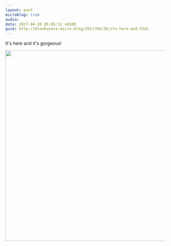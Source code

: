 ```yaml
---
layout: post
microblog: true
audio: 
date: 2017-04-26 05:05:11 +0100
guid: http://AlexKucera.micro.blog/2017/04/26/its-here-and.html
---
```

It's here and it's gorgeous!

<img src="http://AlexKucera.micro.blog/uploads/2017/157fa345d4.jpg" width="600" height="600" style="height: auto" />
